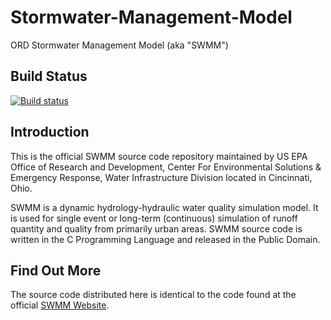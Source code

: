 Stormwater-Management-Model
===========================

ORD Stormwater Management Model (aka "SWMM")


## Build Status
[![Build status](https://ci.appveyor.com/api/projects/status/28d9pg7rollqfhqm/branch/develop?svg=true)](https://ci.appveyor.com/project/michaeltryby/stormwater-management-model/branch/develop)


## Introduction
This is the official SWMM source code repository maintained by US EPA Office of Research and Development, Center For Environmental Solutions & Emergency Response, Water Infrastructure Division located in Cincinnati, Ohio.

SWMM is a dynamic hydrology-hydraulic water quality simulation model. It is used for single event or long-term (continuous) simulation of runoff quantity and quality from primarily urban areas. SWMM source code is written in the C Programming Language and released in the Public Domain.


## Find Out More
The source code distributed here is identical to the code found at the official [SWMM Website](http://www2.epa.gov/water-research/storm-water-management-model-swmm).

